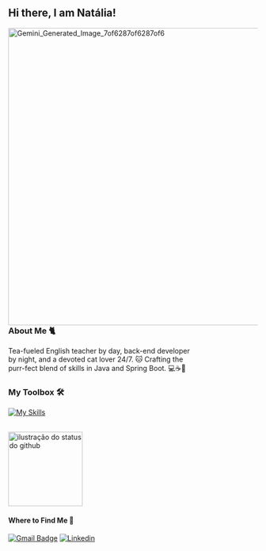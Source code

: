 
## Hi there, I am Natália!
<img align=right width="600" height="600" alt="Gemini_Generated_Image_7of6287of6287of6" src="https://github.com/user-attachments/assets/eb6ca552-6061-4193-bf17-544ae4ad9ca4" />


### About Me 🐈
Tea-fueled English teacher by day, back-end developer  
by night, and a devoted cat lover 24/7. 🐱 Crafting the  
purr-fect blend of skills in Java and Spring Boot. 💻☕️🌱</p>

### My Toolbox 🛠️ 
[![My Skills](https://skillicons.dev/icons?i=java,spring,docker,maven,gradle,rabbitmq,mysql,postgres,nginx,idea,py,postman&perline=6)](https://skillicons.dev)<br><br> 

<img height="150em" src="https://github-readme-stats.vercel.app/api?username=nataliadiotto&show_icons=true&title_color=783c00&text_color=af552e&icon_color=783c00&bg_color=f8efd4&cache_seconds=2300" alt="ilustração do status do github">

#### Where to Find Me 📍 
[![Gmail Badge](https://img.shields.io/badge/-diottonatalia@gmail.com-006bed?style=flat-square&logo=Gmail&logoColor=white&link=mailto:{diottonatalia@gmail.com})](mailto:{diottonatalia@gmail.com})
[![Linkedin](https://img.shields.io/badge/-diottonatalia-blue?style=flat-square&logo=Linkedin&logoColor=white&link=https://www.linkedin.com/in/diottonatalia/)](https://www.linkedin.com/in/diottonatalia/) 



